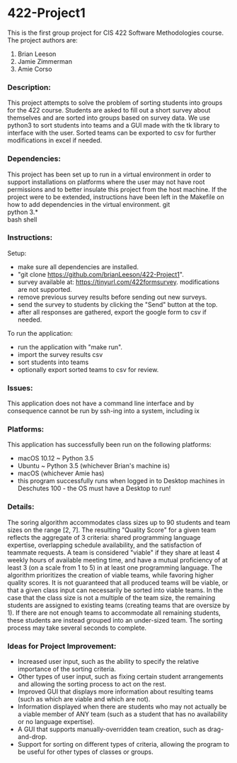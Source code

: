 # 422-Project1
This is the first group project for CIS 422 Software Methodologies course.
The project authors are:
1. Brian Leeson
2. Jamie Zimmerman
3. Amie Corso

### Description:
This project attempts to solve the problem of sorting students into groups for the 422 course.
Students are asked to fill out a short survey about themselves and are sorted into groups
based on survey data. We use python3 to sort students into teams and a GUI made with the tk library
to interface with the user. Sorted teams can be exported to csv for further modifications in excel if 
needed.

### Dependencies:
This project has been set up to run in a virtual environment in order to support installations on 
platforms where the user may not have root permissions and to better insulate this project from the
host machine. If the project were to be extended, instructions have been left in the Makefile on how
to add dependencies in the virtual environment.
git  
python 3.*  
bash shell  

### Instructions:  
Setup:
 * make sure all dependencies are installed.
 * "git clone https://github.com/brianLeeson/422-Project1".
 * survey available at: https://tinyurl.com/422formsurvey. modifications are not supported.
 * remove previous survey results before sending out new surveys.
 * send the survey to students by clicking the "Send" button at the top.
 * after all responses are gathered, export the google form to csv if needed.
 
To run the application:
 * run the application with "make run".
 * import the survey results csv
 * sort students into teams
 * optionally export sorted teams to csv for review.
 
 ### Issues:
 This application does not have a command line interface and by consequence cannot be run 
 by ssh-ing into a system, including ix
 
 ### Platforms:
This application has successfully been run on the following platforms:
 * macOS 10.12 ~ Python 3.5
 * Ubuntu ~ Python 3.5 (whichever Brian's machine is) 
 * macOS (whichever Amie has)
 * this program successfully runs when logged in to Desktop machines in Deschutes 100 - the OS must have a Desktop to run!
### Details:
The soring algorithm accommodates class sizes up to 90 students and team sizes on the range [2, 7].
The resulting "Quality Score" for a given team reflects the aggregate of 3 criteria: shared 
programming language expertise, overlapping schedule availability, and the satisfaction of teammate 
requests. A team is considered "viable" if they share at least 4 weekly hours of available meeting 
time, and have a mutual proficiency of at least 3 (on a scale from 1 to 5) in at least one programming 
language. The algorithm prioritizes the creation of viable teams, while favoring higher quality scores.
It is not guaranteed that all produced teams will be viable, or that a given class input can necessarily 
be sorted into viable teams.  In the case that the class size is not a multiple of the team size, the 
remaining students are assigned to existing teams (creating teams that are oversize by 1).  If there 
are not enough teams to accommodate all remaining students, these students are instead grouped into 
an under-sized team.  The sorting process may take several seconds to complete.

### Ideas for Project Improvement:
- Increased user input, such as the ability to specify the relative importance of the sorting criteria.
- Other types of user input, such as fixing certain student arrangements and allowing the sorting 
process to act on the rest.
- Improved GUI that displays more information about resulting teams (such as which are viable and which 
are not).
- Information displayed when there are students who may not actually be a viable member of ANY team 
(such as a student that has no availability or no language expertise).
- A GUI that supports manually-overridden team creation, such as drag-and-drop.
- Support for sorting on different types of criteria, allowing the program to be useful for other types 
of classes or groups.


